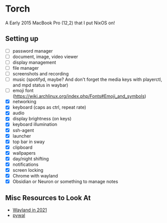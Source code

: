 # Torch

A Early 2015 MacBook Pro (12,2) that I put NixOS on!

## Setting up

- [ ] password manager
- [ ] document, image, video viewer
- [ ] display management
- [ ] file manager
- [ ] screenshots and recording
- [ ] music (spotifyd, maybe? And don't forget the media keys with playerctl, and mpd status in waybar)
- [ ] emoji font (https://wiki.archlinux.org/index.php/Fonts#Emoji_and_symbols)
- [x] networking
- [x] keyboard (caps as ctrl, repeat rate)
- [x] audio
- [x] display brightness (on keys)
- [x] keyboard illumination
- [x] ssh-agent
- [x] launcher
- [x] top bar in sway
- [x] clipboard
- [x] wallpapers
- [x] day/night shifting
- [x] notifications
- [x] screen locking
- [x] Chrome with wayland
- [x] Obsidian or Neuron or something to manage notes

## Misc Resources to Look At

- [Wayland in 2021](https://shibumi.dev/posts/wayland-in-2021/)
- [pywal](https://github.com/dylanaraps/pywal)
